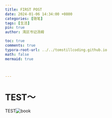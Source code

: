 ```yaml
---
title: FIRST POST
date: 2024-01-06 14:34:00 +0800
categories: [随笔]
tags: [生活]
pin: true
author: 湾区书记汤姆

toc: true
comments: true
typora-root-url: ../../tomstillcoding.github.io
math: false
mermaid: true



---
```


# TEST～ 

TEST![book](/../assets/blog_res/book.jpg)

